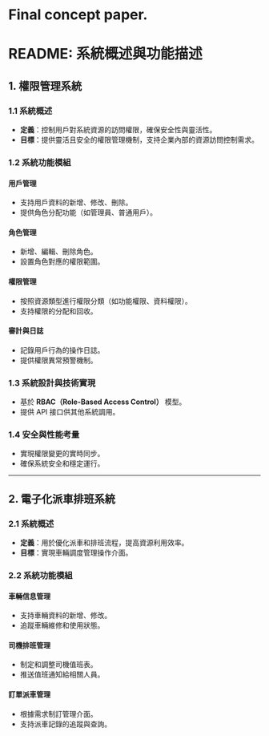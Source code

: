 # Final concept paper.
# README: 系統概述與功能描述

## 1. 權限管理系統

### 1.1 系統概述
- **定義**：控制用戶對系統資源的訪問權限，確保安全性與靈活性。
- **目標**：提供靈活且安全的權限管理機制，支持企業內部的資源訪問控制需求。

### 1.2 系統功能模組

#### 用戶管理
- 支持用戶資料的新增、修改、刪除。
- 提供角色分配功能（如管理員、普通用戶）。

#### 角色管理
- 新增、編輯、刪除角色。
- 設置角色對應的權限範圍。

#### 權限管理
- 按照資源類型進行權限分類（如功能權限、資料權限）。
- 支持權限的分配和回收。

#### 審計與日誌
- 記錄用戶行為的操作日誌。
- 提供權限異常預警機制。

### 1.3 系統設計與技術實現
- 基於 **RBAC（Role-Based Access Control）** 模型。
- 提供 API 接口供其他系統調用。

### 1.4 安全與性能考量
- 實現權限變更的實時同步。
- 確保系統安全和穩定運行。

---

## 2. 電子化派車排班系統

### 2.1 系統概述
- **定義**：用於優化派車和排班流程，提高資源利用效率。
- **目標**：實現車輛調度管理操作介面。

### 2.2 系統功能模組

#### 車輛信息管理
- 支持車輛資料的新增、修改。
- 追蹤車輛維修和使用狀態。

#### 司機排班管理
- 制定和調整司機值班表。
- 推送值班通知給相關人員。

#### 訂單派車管理
- 根據需求制訂管理介面。
- 支持派車記錄的追蹤與查詢。
